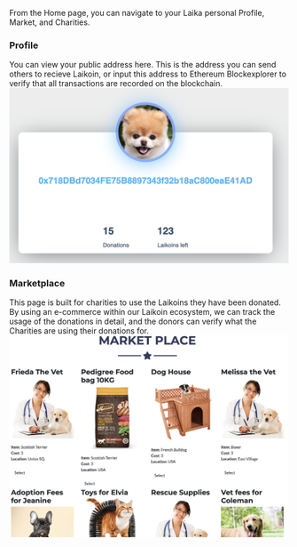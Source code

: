 From the Home page, you can navigate to your Laika personal Profile, Market, and Charities.

### Profile
You can view your public address here. This is the address you can send others to recieve Laikoin, or input this address to Ethereum Blockexplorer to verify that all transactions are recorded on the blockchain.
![profilePage](images/profile.png)

### Marketplace
This page is built for charities to use the Laikoins they have been donated. By using an e-commerce within our Laikoin ecosystem, we can track the usage of the donations in detail, and the donors can verify what the Charities are using their donations for.
![marketPlace](images/marketPlace.png)